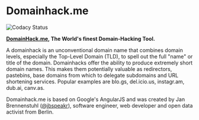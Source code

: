 # Domainhack.me

![Codacy Status](https://www.codacy.com/project/badge/163adcc9675a4b9b39bd3abb156795f5)

**[DomainHack.me](http://www.domainhack.me), The World's finest Domain-Hacking Tool.**

A domainhack is an unconventional domain name that combines domain levels, especially the Top-Level Domain (TLD), to spell out the full "name" or title of the domain. Domainhacks offer the ability to produce extremely short domain names. This makes them potentially valuable as redirectors, pastebins, base domains from which to delegate subdomains and URL shortening services. Popular examples are blo.gs, del.icio.us, instagr.am, dub.ai, canv.as.

Domainhack.me is based on Google's AngularJS and was created by Jan Brennenstuhl ([@jbspeakr](https://www.twitter.com/jbspeakr)), software engineer, web developer and open data activist from Berlin.
